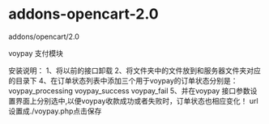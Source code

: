 # addons-opencart-2.0
addons/opencart/2.0

voypay 支付模块


安装说明：
1、将以前的接口卸载
2、将文件夹中的文件放到和服务器文件夹对应的目录下
4、在订单状态列表中添加三个用于voypay的订单状态分别是：
   voypay_processing
   voypay_success
   voypay_fail
5、并在voypay 接口参数设置界面上分别选中,以便voypay收款成功或者失败时，订单状态也相应变化！
   url设置成./voypay.php点击保存
